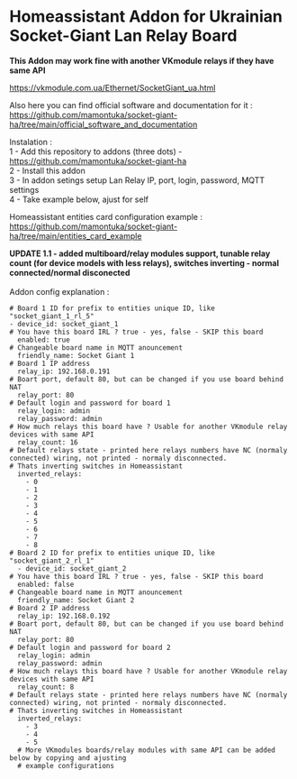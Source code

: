 # <b>Homeassistant Addon for Ukrainian Socket-Giant Lan Relay Board</b> </br>

**This Addon may work fine with another VKmodule relays if they have same API**

https://vkmodule.com.ua/Ethernet/SocketGiant_ua.html </br>

Also here you can find official software and documentation for it : </br>
https://github.com/mamontuka/socket-giant-ha/tree/main/official_software_and_documentation

Instalation : </br>
1 - Add this repository to addons (three dots) - https://github.com/mamontuka/socket-giant-ha </br>
2 - Install this addon </br>
3 - In addon setings setup Lan Relay IP, port, login, password, MQTT settings </br>
4 - Take example below, ajust for self </br>

Homeassistant entities card configuration example :  https://github.com/mamontuka/socket-giant-ha/tree/main/entities_card_example </br>

**UPDATE 1.1 - added multiboard/relay modules support, tunable relay count (for device models with less relays), switches inverting - normal connected/normal disconected** </br>
 </br>
Addon config explanation : </br>

    # Board 1 ID for prefix to entities unique ID, like "socket_giant_1_rl_5"
    - device_id: socket_giant_1
    # You have this board IRL ? true - yes, false - SKIP this board
      enabled: true
    # Changeable board name in MQTT anouncement
      friendly_name: Socket Giant 1
    # Board 1 IP address
      relay_ip: 192.168.0.191
    # Boart port, default 80, but can be changed if you use board behind NAT
      relay_port: 80
    # Default login and password for board 1
      relay_login: admin
      relay_password: admin
    # How much relays this board have ? Usable for another VKmodule relay devices with same API
      relay_count: 16
    # Default relays state - printed here relays numbers have NC (normaly connected) wiring, not printed - normaly disconnected.
    # Thats inverting switches in Homeassistant
      inverted_relays:
        - 0
        - 1
        - 2
        - 3
        - 4
        - 5
        - 6
        - 7
        - 8
    # Board 2 ID for prefix to entities unique ID, like "socket_giant_2_rl_1"
      - device_id: socket_giant_2
    # You have this board IRL ? true - yes, false - SKIP this board
      enabled: false
    # Changeable board name in MQTT anouncement
      friendly_name: Socket Giant 2
    # Board 2 IP address
      relay_ip: 192.168.0.192
    # Boart port, default 80, but can be changed if you use board behind NAT
      relay_port: 80
    # Default login and password for board 2
      relay_login: admin
      relay_password: admin
    # How much relays this board have ? Usable for another VKmodule relay devices with same API
      relay_count: 8
    # Default relays state - printed here relays numbers have NC (normaly connected) wiring, not printed - normaly disconnected.
    # Thats inverting switches in Homeassistant
      inverted_relays:
        - 3
        - 4
        - 5
      # More VKmodules boards/relay modules with same API can be added below by copying and ajusting 
      # example configurations
